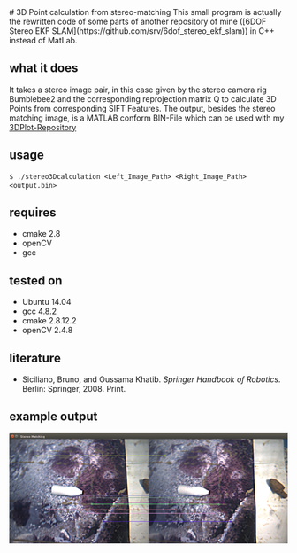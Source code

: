 <head>
    <script type="text/javascript"
            src="http://cdn.mathjax.org/mathjax/latest/MathJax.js?config=TeX-AMS-MML_HTMLorMML">
    </script>
</head>
# 3D Point calculation from stereo-matching
This small program is actually the rewritten code of some parts of another repository of mine ([6DOF Stereo EKF SLAM](https://github.com/srv/6dof_stereo_ekf_slam)) in C++ instead of MatLab.

## what it does
It takes a stereo image pair, in this case given by the stereo camera rig Bumblebee2 and the corresponding reprojection matrix Q to calculate 3D Points from corresponding SIFT Features.
The output, besides the stereo matching image, is a MATLAB conform BIN-File which can be used with my [3DPlot-Repository](https://github.com/solbach/3d-plot)

## usage
    $ ./stereo3Dcalculation <Left_Image_Path> <Right_Image_Path> <output.bin>

## requires
* cmake 2.8
* openCV
* gcc

## tested on
* Ubuntu 14.04
* gcc 4.8.2
* cmake 2.8.12.2
* openCV 2.4.8

## literature
* Siciliano, Bruno, and Oussama Khatib. _Springer Handbook of Robotics_. Berlin: Springer, 2008. Print.

## example output
![Example Output](/stereo_matching.png?raw=true "Example Output")

